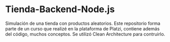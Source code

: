 # Tienda-Backend-Node.js
Simulación de una tienda con productos aleatorios.
Este repositorio forma parte de un curso que realizé en la plataforma de Platzi,
contiene además del código, muchos conceptos.
Se utilizó Clean Architecture para contruirlo.

